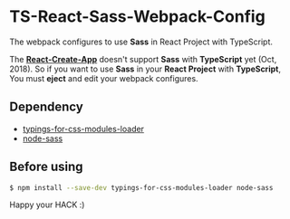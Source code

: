 # TS-React-Sass-Webpack-Config
The webpack configures to use **Sass** in React Project with TypeScript.

The [**React-Create-App**](https://github.com/facebook/create-react-app) doesn't support **Sass** with **TypeScript** yet (Oct, 2018). So if you want to use **Sass** in your **React Project** with **TypeScript**, You must **eject** and edit your webpack configures.

## Dependency
* [typings-for-css-modules-loader](https://www.npmjs.com/package/typings-for-css-modules-loader)
* [node-sass](https://github.com/sass/node-sass)

## Before using
```sh
$ npm install --save-dev typings-for-css-modules-loader node-sass
```

Happy your HACK :)
